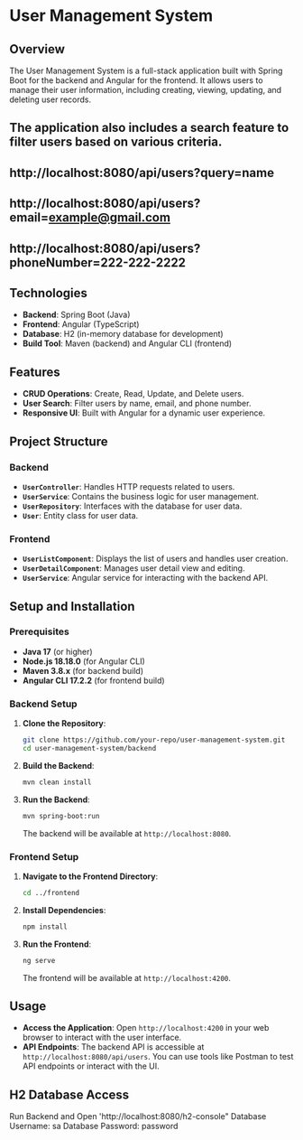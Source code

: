 # User Management System

## Overview

The User Management System is a full-stack application built with Spring Boot for the backend and Angular for the frontend. It allows users to manage their user information, including creating, viewing, updating, and deleting user records.

## The application also includes a search feature to filter users based on various criteria.
## http://localhost:8080/api/users?query=name
## http://localhost:8080/api/users?email=example@gmail.com
## http://localhost:8080/api/users?phoneNumber=222-222-2222

## Technologies

- **Backend**: Spring Boot (Java)
- **Frontend**: Angular (TypeScript)
- **Database**: H2 (in-memory database for development)
- **Build Tool**: Maven (backend) and Angular CLI (frontend)

## Features

- **CRUD Operations**: Create, Read, Update, and Delete users.
- **User Search**: Filter users by name, email, and phone number.
- **Responsive UI**: Built with Angular for a dynamic user experience.

## Project Structure

### Backend

- **`UserController`**: Handles HTTP requests related to users.
- **`UserService`**: Contains the business logic for user management.
- **`UserRepository`**: Interfaces with the database for user data.
- **`User`**: Entity class for user data.

### Frontend

- **`UserListComponent`**: Displays the list of users and handles user creation.
- **`UserDetailComponent`**: Manages user detail view and editing.
- **`UserService`**: Angular service for interacting with the backend API.

## Setup and Installation

### Prerequisites

- **Java 17** (or higher)
- **Node.js 18.18.0** (for Angular CLI)
- **Maven 3.8.x** (for backend build)
- **Angular CLI 17.2.2** (for frontend build)

### Backend Setup

1. **Clone the Repository**:
    ```sh
    git clone https://github.com/your-repo/user-management-system.git
    cd user-management-system/backend
    ```

2. **Build the Backend**:
    ```sh
    mvn clean install
    ```

3. **Run the Backend**:
    ```sh
    mvn spring-boot:run
    ```
   The backend will be available at `http://localhost:8080`.

### Frontend Setup

1. **Navigate to the Frontend Directory**:
    ```sh
    cd ../frontend
    ```

2. **Install Dependencies**:
    ```sh
    npm install
    ```

3. **Run the Frontend**:
    ```sh
    ng serve
    ```
   The frontend will be available at `http://localhost:4200`.

## Usage

- **Access the Application**: Open `http://localhost:4200` in your web browser to interact with the user interface.
- **API Endpoints**: The backend API is accessible at `http://localhost:8080/api/users`. You can use tools like Postman to test API endpoints or interact with the UI.

## H2 Database Access
Run Backend and Open 'http://localhost:8080/h2-console"
Database Username: sa
Database Password: password
